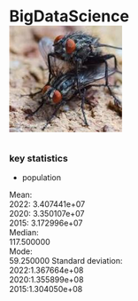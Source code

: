 # BigDataScience <br> <img src="image.png">
##
### key statistics
* population<br>

Mean:<br> 
2022: 3.407441e+07<br>
2020: 3.350107e+07<br>
2015: 3.172996e+07
<br>Median:<br>
  117.500000
<br>Mode:<br>
59.250000
Standard deviation:<br> 
2022:1.367664e+08<br>
2020:1.355899e+08<br>
2015:1.304050e+08